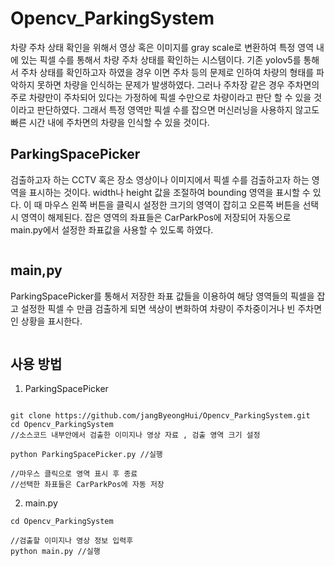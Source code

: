 # Opencv_ParkingSystem

차량 주차 상태 확인을 위해서 영상 혹은 이미지를 gray scale로 변환하여 특정 영역 내에 있는 픽셀 수를 통해서 차량 주차 상태를 확인하는 시스템이다.
기존 yolov5를 통해서 주차 상태를 확인하고자 하였을 경우 이면 주차 등의 문제로 인하여 차량의 형태를 파악하지 못하면 차량을 인식하는 문제가 발생하였다.
그러나 주차장 같은 경우 주차면의 주로 차량만이 주차되어 있다는 가정하에 픽셀 수만으로 차량이라고 판단 할 수 있을 것이라고 판단하였다. 그래서 특정 영역만 픽셀 수를 잡으면
머신러닝을 사용하지 않고도 빠른 시간 내에 주차면의 차량을 인식할 수 있을 것이다.

## ParkingSpacePicker

검출하고자 하는 CCTV 혹은 장소 영상이나 이미지에서 픽셀 수를 검출하고자 하는 영역을 표시하는 것이다. width나 height 값을 조절하여 bounding 영역을 표시할 수 있다.
이 때 마우스 왼쪽 버튼을 클릭시 설정한 크기의 영역이 잡히고 오른쪽 버튼을 선택시 영역이 해제된다. 잡은 영역의 좌표들은 CarParkPos에 저장되어 자동으로 main.py에서 설정한 좌표값을 사용할 수 있도록 하였다.

<img src="">

## main,py

ParkingSpacePicker를 통해서 저장한 좌표 값들을 이용하여 해당 영역들의 픽셀을 잡고 설정한 픽셀 수 만큼 검출하게 되면 색상이 변화하여 차량이 주차중이거나 빈 주차면인 상황을 표시한다.

<img src="">

## 사용 방법

1. ParkingSpacePicker

```

git clone https://github.com/jangByeongHui/Opencv_ParkingSystem.git
cd Opencv_ParkingSystem
//소스코드 내부안에서 검출한 이미지나 영상 자료 , 검출 영역 크기 설정

python ParkingSpacePicker.py //실행

//마우스 클릭으로 영역 표시 후 종료
//선택한 좌표들은 CarParkPos에 자동 저장

```

2. main.py

```
cd Opencv_ParkingSystem

//검출할 이미지나 영상 정보 입력후
python main.py //실행

```
